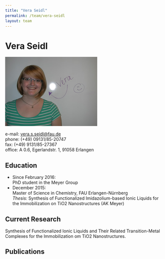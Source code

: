 ```yaml
---
title: "Vera Seidl"
permalink: /team/vera-seidl
layout: team
---
```


# Vera Seidl

<div class="profile">
<img src="/assets/img/vs_page.jpg" class="img-responsive">
<p>
e-mail: <a href="vera.s.seidl@fau.de">vera.s.seidl@fau.de</a><br> 
phone: (+49) 09131/85-20747<br>
fax:  (+49) 9131/85-27367<br>
office: A 0.6, Egerlandstr. 1, 91058 Erlangen <br>
</p>
</div>

## Education

- Since February 2016: <br>
PhD student in the Meyer Group 
- December 2015: <br>
Master of Science in Chemistry, FAU Erlangen-Nürnberg<br>
_Thesis:_ Synthesis of Functionalized Imidazolium-based Ionic Liquids for the Immobilization on TiO2 Nanostructures (AK Meyer)

## Current Research

Synthesis of Functionalized Ionic Liquids and Their Related Transition-Metal Complexes for the Immobilization om TiO2 Nanostructures.

## Publications

